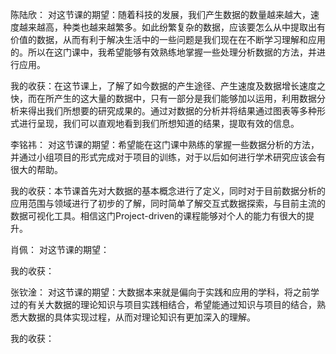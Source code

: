 陈陆欣：
对这节课的期望：随着科技的发展，我们产生数据的数量越来越大，速度越来越高，种类也越来越繁多。如此纷繁复杂的数据，应该要怎么从中提取出有价值的数据，从而有利于解决生活中的一些问题是我们现在在不断学习理解和应用的。所以在这门课中，我希望能够有效熟练地掌握一些处理分析数据的方法，并进行应用。

我的收获：在这节课上，了解了如今数据的产生途径、产生速度及数据增长速度之快，而在所产生的这大量的数据中，只有一部分是我们能够加以运用，利用数据分析来得出我们所想要的研究成果的。通过对数据的分析并将结果通过图表等多种形式进行呈现，我们可以直观地看到我们所想知道的结果，提取有效的信息。

李铭祎：
对这节课的期望：希望能在这门课中熟练的掌握一些数据分析的方法，并通过小组项目的形式完成对于项目的训练，对于以后如何进行学术研究应该会有很大的帮助。

我的收获：本节课首先对大数据的基本概念进行了定义，同时对于目前数据分析的应用范围与领域进行了初步的了解，同时简单了解交互式数据探索，与目前主流的数据可视化工具。相信这门Project-driven的课程能够对个人的能力有很大的提升。

肖佩：
对这节课的期望：

我的收获：

张钦淦：
对这节课的期望：大数据本来就是偏向于实践和应用的学科，将之前学过的有关大数据的理论知识与项目实践相结合，希望能通过知识与项目的结合，熟悉大数据的具体实现过程，从而对理论知识有更加深入的理解。

我的收获：

